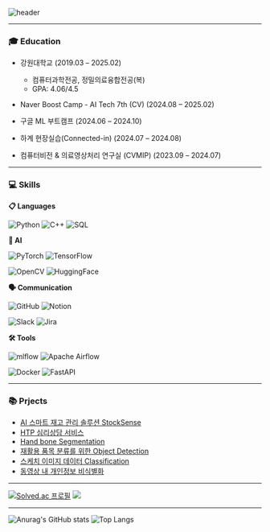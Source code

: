 <!--
**syous154/syous154** is a ✨ _special_ ✨ repository because its `README.md` (this file) appears on your GitHub profile.

Here are some ideas to get you started:

- 🔭 I’m currently working on ...
- 🌱 I’m currently learning ...
- 👯 I’m looking to collaborate on ...
- 🤔 I’m looking for help with ...
- 💬 Ask me about ...
- 📫 How to reach me: ...
- 😄 Pronouns: ...
- ⚡ Fun fact: ...
-->
![header](https://capsule-render.vercel.app/api?type=waving&color=auto&height=200&section=header&text=Jaehun's%20github&fontSize=55)

---
### 🎓 Education

- 강원대학교 (2019.03 – 2025.02)
    - 컴퓨터과학전공, 정밀의료융합전공(복)
    - GPA: 4.06/4.5

- Naver Boost Camp - AI Tech 7th (CV) (2024.08 – 2025.02)
- 구글 ML 부트캠프 (2024.06 – 2024.10)
- 하계 현장실습(Connected-in) (2024.07 – 2024.08)
- 컴퓨터비전 & 의료영상처리 연구실 (CVMIP) (2023.09 – 2024.07)

-------
### 💻 Skills

**📋 Languages**

![Python](https://img.shields.io/badge/python-3670A0?style=for-the-badge&logo=python&logoColor=ffdd54)
![C++](https://img.shields.io/badge/c++-%2300599C.svg?style=for-the-badge&logo=c%2B%2B&logoColor=white)
<img alt="SQL" src="https://img.shields.io/badge/SQL-blue.svg?style=for-the-badge&logo=sql&logoColor=white"/>

**🤖 AI**

![PyTorch](https://img.shields.io/badge/PyTorch-%23EE4C2C.svg?style=for-the-badge&logo=PyTorch&logoColor=white)
![TensorFlow](https://img.shields.io/badge/TensorFlow-%23FF6F00.svg?style=for-the-badge&logo=TensorFlow&logoColor=white)

![OpenCV](https://img.shields.io/badge/opencv-%23white.svg?style=for-the-badge&logo=opencv&logoColor=white)
![HuggingFace](https://img.shields.io/badge/HuggingFace-FF6B6B.svg?style=for-the-badge&logo=huggingface&logoColor=white)

**🗣️ Communication**

![GitHub](https://img.shields.io/badge/github-%23121011.svg?style=for-the-badge&logo=github&logoColor=white)
![Notion](https://img.shields.io/badge/Notion-%23000000.svg?style=for-the-badge&logo=notion&logoColor=white)

![Slack](https://img.shields.io/badge/Slack-4A154B?style=for-the-badge&logo=slack&logoColor=white)
![Jira](https://img.shields.io/badge/jira-%230A0FFF.svg?style=for-the-badge&logo=jira&logoColor=white)


**🛠️ Tools**

![mlflow](https://img.shields.io/badge/mlflow-%23d9ead3.svg?style=for-the-badge&logo=numpy&logoColor=blue)
![Apache Airflow](https://img.shields.io/badge/Apache%20Airflow-017CEE?style=for-the-badge&logo=Apache%20Airflow&logoColor=white)

![Docker](https://img.shields.io/badge/docker-%230db7ed.svg?style=for-the-badge&logo=docker&logoColor=white)
![FastAPI](https://img.shields.io/badge/FastAPI-005571?style=for-the-badge&logo=fastapi)

---

### 📚 Prjects

- [AI 스마트 재고 관리 솔루션 StockSense](https://github.com/syous154/StockSense)
- [HTP 심리상담 서비스](https://github.com/syous154/Side-Project)
- [Hand bone Segmentation](https://github.com/syous154/Hand-Bone-Semanticsegmentation)
- [재활용 품목 분류를 위한 Object Detection](https://github.com/syous154/level2-objectdetection-cv-10)
- [스케치 이미지 데이터 Classification](https://github.com/syous154/Sketch-image-Classification)
- [동영상 내 개인정보 비식별화](https://github.com/syous154/Capstone3)


<!-- 📖 Studying... -->
 
---

[![Solved.ac
프로필](http://mazassumnida.wtf/api/v2/generate_badge?boj=mohani7601)](https://solved.ac/mohani7601)
<img src="http://mazandi.herokuapp.com/api?handle=mohani7601&theme=cold"/>

---
![Anurag's GitHub stats](https://github-readme-stats.vercel.app/api?username=syous154&show_icons=true&rank_icon=github)
![Top Langs](https://github-readme-stats.vercel.app/api/top-langs/?username=syous154&langs_count=8&layout=donut)
